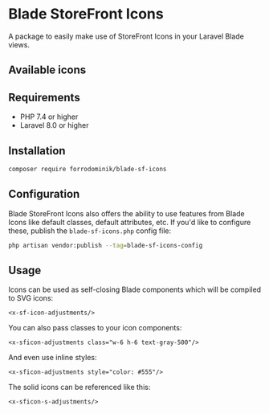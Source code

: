 # Blade StoreFront Icons

A package to easily make use of StoreFront Icons in your Laravel Blade views.

## Available icons

## Requirements

- PHP 7.4 or higher
- Laravel 8.0 or higher

## Installation

```bash
composer require forrodominik/blade-sf-icons
```

## Configuration

Blade StoreFront Icons also offers the ability to use features from Blade Icons like default classes, default attributes, etc. If you'd like to configure these, publish the `blade-sf-icons.php` config file:

```bash
php artisan vendor:publish --tag=blade-sf-icons-config
```

## Usage

Icons can be used as self-closing Blade components which will be compiled to SVG icons:

```blade
<x-sf-icon-adjustments/>
```

You can also pass classes to your icon components:

```blade
<x-sficon-adjustments class="w-6 h-6 text-gray-500"/>
```

And even use inline styles:

```blade
<x-sficon-adjustments style="color: #555"/>
```

The solid icons can be referenced like this:

```blade
<x-sficon-s-adjustments/>
```
